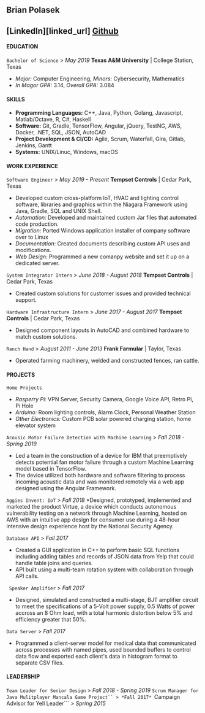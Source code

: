 ## **Brian Polasek**
[LinkedIn][linked_url]
[Github][github_url]
---
#### EDUCATION
```Bachelor of Science``` > *May 2019*
**Texas A&M University** | College Station, Texas
* *Major:* Computer Engineering, *Minors:* Cybersecurity, Mathematics
* *In Magor GPA:* 3.14, *Overall GPA:* 3.084

#### SKILLS
* **Programming Languages:** C++, Java, Python, Golang, Javascript, Matlab/Octave, R, C#, Haskell
* **Software:** Git, Gradle, TensorFlow, Angular, jQuery, TestNG, AWS, Docker, .NET, SQL, JSON, AutoCAD
* **Project Development & CI/CD:** Agile, Scrum, Waterfall, Gira, Gitlab, Jenkins, Gantt
* **Systems:** UNIX/Linuc, Windows, macOS

#### WORK EXPERIENCE
```Software Engineer``` > *May 2019 - Present*
**Tempset Controls** | Cedar Park, Texas
* Developed custom cross-platform IoT, HVAC and lighting control software, libraries and graphics within the Niagara Framework using Java, Gradle, SQL and UNIX Shell.
* *Automation:* Developed and maintained custom Jar files that automated code production.
* *Migration:* Ported Windows application installer of company software over to Linux
* *Documentation:* Created documents describing custom API uses and modifications.
* *Web Design:* Programmed a new comanpy website and set it up on a dedicated server.

```System Integrator Intern``` > *June 2018 - August 2018*
**Tempset Controls** | Cedar Park, Texas
* Created custom solutions for customer issues and provided technical support. 

```Hardware Infrastructure Intern``` > *June 2017 - August 2017*
**Tempset Controls** | Cedar Park, Texas
* Designed component layouts in AutoCAD and combined hardware to match custom solutions.

```Ranch Hand``` > *August 2011 - June 2013*
**Frank Farmular** | Taylor, Texas
* Operated farming machinery, welded and constructed fences, ran cattle.

#### PROJECTS
```Home Projects```
* *Rasperry Pi:* VPN Server, Security Camera, Google Voice API, Retro Pi, Pi Hole
* *Arduino:* Room lighting controls, Alarm Clock, Personal Weather Station
* *Other Electronics:* Custom PCB solar powered charging station, home elevator system

```Acousic Motor Failure Detection with Machine Learning``` > *Fall 2018 - Spring 2019*
* Led a team in the construction of a device for IBM that preemptively detects potential fan motor failure through a custom Machine Learning model based in TensorFlow.
* The device utilized both hardware and software filtering to process incoming acoustic data and was monitored remotely via a web app designed using the Angular Framework.

```Aggies Invent: IoT``` > *Fall 2018*
*Designed, prototyped, implemented and marketed the product Virtue, a device which conducts autonomous vulnerability testing on a network through Machine Learning, hosted on AWS with an intuitive app design for consumer use during a 48-hour intensive design experience host by the National Security Agency.

```Database API``` > *Fall 2017*
* Created a GUI application in C++ to perform basic SQL functions including adding tables and records of JSON data from Yelp that could handle table joins and queries.
* API built using a multi-team rotation system with collaboration through API calls.

``` Speaker Amplifier``` > *Fall 2017*
* Designed, simulated and constructed a multi-stage, BJT amplifier circuit to meet the specifications of a 5-Volt power supply, 0.5 Watts of power accross an 8 Ohm load, with a total harmonic distortion below 5% and efficiency greater that 50%.

```Data Server``` > *Fall 2017*
* Programmed a client-server model for medical data that communicated across processes with named pipes, used bounded buffers to control data flow and exported each client's data in histogram format to separate CSV files.

#### LEADERSHIP
```Team Leader for Senior Design``` > *Fall 2018 - Spring 2019*
```Scrum Manager for Java Mulitplayer Mancala Game Project`` > *Fall 2017*
```Campaign Advisor for Yell Leader``` > *Spring 2015*

[linkedin_url]: https://linkedin.com/in/brian-polasek
[github_url]: https://github.com/brianjohnpolasek


